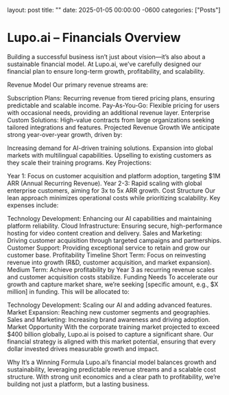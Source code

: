 ---
---

layout: post
title:  ""
date:   2025-01-05 00:00:00 -0600
categories: ["Posts"] 


#  Lupo.ai – Financials Overview

Building a successful business isn’t just about vision—it’s also about a sustainable financial model. At Lupo.ai, we’ve carefully designed our financial plan to ensure long-term growth, profitability, and scalability.

Revenue Model
Our primary revenue streams are:

Subscription Plans: Recurring revenue from tiered pricing plans, ensuring predictable and scalable income.
Pay-As-You-Go: Flexible pricing for users with occasional needs, providing an additional revenue layer.
Enterprise Custom Solutions: High-value contracts from large organizations seeking tailored integrations and features.
Projected Revenue Growth
We anticipate strong year-over-year growth, driven by:

Increasing demand for AI-driven training solutions.
Expansion into global markets with multilingual capabilities.
Upselling to existing customers as they scale their training programs.
Key Projections:

Year 1: Focus on customer acquisition and platform adoption, targeting $1M ARR (Annual Recurring Revenue).
Year 2-3: Rapid scaling with global enterprise customers, aiming for 3x to 5x ARR growth.
Cost Structure
Our lean approach minimizes operational costs while prioritizing scalability. Key expenses include:

Technology Development: Enhancing our AI capabilities and maintaining platform reliability.
Cloud Infrastructure: Ensuring secure, high-performance hosting for video content creation and delivery.
Sales and Marketing: Driving customer acquisition through targeted campaigns and partnerships.
Customer Support: Providing exceptional service to retain and grow our customer base.
Profitability Timeline
Short Term: Focus on reinvesting revenue into growth (R&D, customer acquisition, and market expansion).
Medium Term: Achieve profitability by Year 3 as recurring revenue scales and customer acquisition costs stabilize.
Funding Needs
To accelerate our growth and capture market share, we’re seeking [specific amount, e.g., $X million] in funding. This will be allocated to:

Technology Development: Scaling our AI and adding advanced features.
Market Expansion: Reaching new customer segments and geographies.
Sales and Marketing: Increasing brand awareness and driving adoption.
Market Opportunity
With the corporate training market projected to exceed $400 billion globally, Lupo.ai is poised to capture a significant share. Our financial strategy is aligned with this market potential, ensuring that every dollar invested drives measurable growth and impact.

Why It’s a Winning Formula
Lupo.ai’s financial model balances growth and sustainability, leveraging predictable revenue streams and a scalable cost structure. With strong unit economics and a clear path to profitability, we’re building not just a platform, but a lasting business.

  